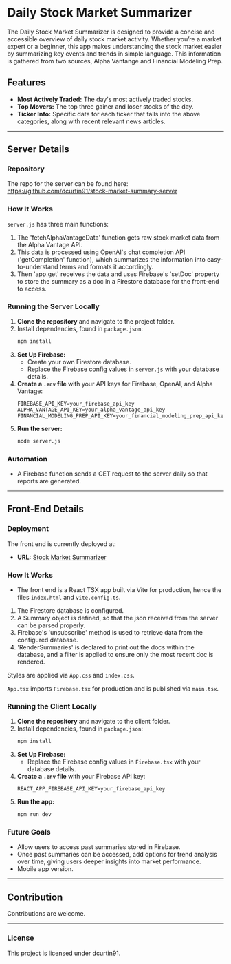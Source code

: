 
# Daily Stock Market Summarizer

The Daily Stock Market Summarizer is designed to provide a concise and accessible overview of daily stock market activity. Whether you’re a market expert or a beginner, this app makes understanding the stock market easier by summarizing key events and trends in simple language. This information is gathered from two sources, Alpha Vantange and Financial Modeling Prep. 

## Features
- **Most Actively Traded:** The day's most actively traded stocks. 
- **Top Movers:** The top three gainer and loser stocks of the day.
- **Ticker Info:** Specific data for each ticker that falls into the above categories, along with recent relevant news articles. 

---

## Server Details

### Repository
The repo for the server can be found here: https://github.com/dcurtin91/stock-market-summary-server


### How It Works

`server.js` has three main functions:

1. The 'fetchAlphaVantageData' function gets raw stock market data from the Alpha Vantage API.
2. This data is processed using OpenAI's chat completion API ('getCompletion' function), which summarizes the information into easy-to-understand terms and formats it accordingly.
3. Then 'app.get' receives the data and uses Firebase's 'setDoc' property to store the summary as a doc in a Firestore database for the front-end to access.

### Running the Server Locally
1. **Clone the repository** and navigate to the project folder.
2. Install dependencies, found in `package.json`:
   ```bash
   npm install
   ```
3. **Set Up Firebase:**
   - Create your own Firestore database.
   - Replace the Firebase config values in `server.js` with your database details.
4. **Create a `.env` file** with your API keys for Firebase, OpenAI, and Alpha Vantage:
   ```
   FIREBASE_API_KEY=your_firebase_api_key
   ALPHA_VANTAGE_API_KEY=your_alpha_vantage_api_key
   FINANCIAL_MODELING_PREP_API_KEY=your_financial_modeling_prep_api_key
   ```
5. **Run the server:**
   ```bash
   node server.js
   ```

### Automation
- A Firebase function sends a GET request to the server daily so that reports are generated. 

---

## Front-End Details

### Deployment
The front end is currently deployed at:
- **URL:** [Stock Market Summarizer](https://stock-market-summarizer.netlify.app/)

### How It Works
- The front end is a React TSX app built via Vite for production, hence the files `index.html` and `vite.config.ts`.


1. The Firestore database is configured.
2. A Summary object is defined, so that the json received from the server can be parsed properly.
3. Firebase's 'unsubscribe' method is used to retrieve data from the configured database.
4. 'RenderSummaries' is declared to print out the docs within the database, and a filter is applied to ensure only the most recent doc is rendered.

Styles are applied via `App.css` and `index.css`.

`App.tsx` imports `Firebase.tsx` for production and is published via `main.tsx`.


### Running the Client Locally
1. **Clone the repository** and navigate to the client folder.
2. Install dependencies, found in `package.json`:
   ```bash
   npm install
   ```
3. **Set Up Firebase:**
   - Replace the Firebase config values in `Firebase.tsx` with your database details.
4. **Create a `.env` file** with your Firebase API key:
   ```
   REACT_APP_FIREBASE_API_KEY=your_firebase_api_key
   ```
5. **Run the app:**
   ```bash
   npm run dev
   ```

### Future Goals
- Allow users to access past summaries stored in Firebase.
- Once past summaries can be accessed, add options for trend analysis over time, giving users deeper insights into market performance.
- Mobile app version. 

---


## Contribution
Contributions are welcome.

---

### License
This project is licensed under dcurtin91.


